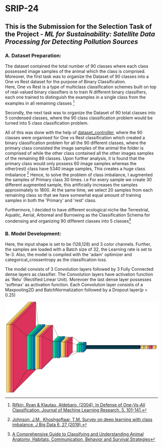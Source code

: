 # SRIP-24
## This is the Submission for the Selection Task of the Project - *ML for Sustainability: Satellite Data Processing for Detecting Pollution Sources*
### A. Dataset Preparation: 
  The dataset contained the total number of 90 classes where each class possessed image samples of the animal which the class is comprised.
  Moreover, the first task was to organize the Dataset of 90 classes into a One vs Rest dataset for the purpose of Binary Classification.                           
  Here, One vs Rest is a type of multiclass classification schemes built on top of real-valued binary classifiers is to train N different binary classifiers, each one trained to distinguish the examples in a single class from the examples in all remaining classes [^1]

  Secondly, the next task was to organize the Dataset of 90 total classes into 5 condensed classes, where the 90 class classification problem would be turned into 5 class classification problem.

  All of this was done with the help of [dataset_controller](dataset_controller.ipynb), where the 90 classes were organised for One vs Rest classification which created a binary classification problem for all the 90 different classes, where the primary class consisted the image samples of the animal the folder is comprised of while the other class contained all the other images samples of the remaining 89 classes. Upon further analysis, it is found that the primary class would only possess 60 image samples whereas the other(rest) class have 5340 image samples, This creates a huge class imbalance [^2]
Hence, to solve the problem of class imbalance, I augmented the samples of Primary class 30 times. i.e For every sample we create 30 different augmented sample, this artificially increases the samples approximately to 1800. At the same time, we select 20 samples from each remaining class so that we have somewhat equal amount of training samples in both the 'Primary' and 'rest' class.

Furthermore, I decided to have different ecological niche like Terrestrial, Aquatic, Aerial, Arboreal and Burrowing as the Classification Schema for condensing and organizing 90 different classes into 5 classes[^3]

### B. Model Development:
  Here, the input shape is set to be (128,128) and 3 color channels. Further, the samples are loaded with a Batch size of 32, the Learning rate is set to 1e-3. Also, the model is compiled with the 'adam' optimizer and categorical_crossentropy as the classification loss.

The model consists of 3 Convolution layers followed by 3 Fully Connected dense layers as classifier. The Convolution layers have activation function as 'Relu' (Rectified Linear Unit). Morevoer the last dense layer possesses 'softmax' as activation function. Each Convolution layer consists of a Maxpooling2D and BatchNormalization followed by a Dropout layer(p = 0.25)

![Architecture of Custom CNN model](https://github.com/Abeey04/SRIP-24/blob/main/Visualize_Convolution_layer/Architecture%20of%20Custom%20CNN%20model.png?raw=true)




  [^1]: [Rifkin, Ryan & Klautau, Aldebaro. (2004). In Defense of One-Vs-All Classification. Journal of Machine Learning Research. 5. 101-141.](https://www.researchgate.net/publication/220320940_In_Defense_of_One-Vs-All_Classification)
  [^2]: [Johnson, J.M., Khoshgoftaar, T.M. Survey on deep learning with class imbalance. J Big Data 6, 27 (2019).](https://doi.org/10.1186/s40537-019-0192-5)
  [^3]: [A Comprehensive Guide to Classifying and Understanding Animal Anatomy, Habitats, Communication, Behavior and Survival Strategies](https://www.scribd.com/document/246340404/Classification-of-Animals-Based-on-Their-Habitat) 

